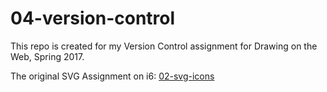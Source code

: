# 04-version-control
This repo is created for my Version Control assignment for Drawing on the Web, Spring 2017.

The original SVG Assignment on i6: [02-svg-icons](http://i6.cims.nyu.edu/~xt405/380/02-svg-icon)


